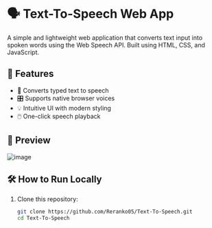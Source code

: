 # 🗣️ Text-To-Speech Web App

A simple and lightweight web application that converts text input into spoken words using the Web Speech API. Built using HTML, CSS, and JavaScript.


## 🚀 Features

- 🎤 Converts typed text to speech
- 🎛️ Supports native browser voices
- 💡 Intuitive UI with modern styling
- 🖱️ One-click speech playback

## 📸 Preview

![image](https://github.com/user-attachments/assets/9e00c7f1-f3c6-4ca8-b58f-011e359e60c2)

## 🛠️ How to Run Locally

1. Clone this repository:
   ```bash
   git clone https://github.com/Reranko05/Text-To-Speech.git
   cd Text-To-Speech




